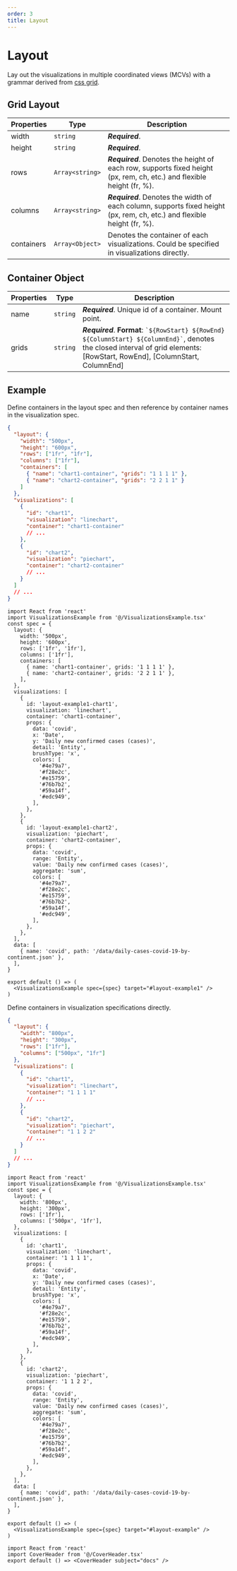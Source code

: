 ```yaml
---
order: 3
title: Layout
---
```


# Layout

Lay out the visualizations in multiple coordinated views (MCVs) with a grammar derived from [css grid](https://developer.mozilla.org/en-US/docs/Web/CSS/CSS_Grid_Layout).

## Grid Layout

| Properties | Type            | Description                                                                                                              |
| ---------- | --------------- | ------------------------------------------------------------------------------------------------------------------------ |
| width      | `string`        | **_Required_**.                                                                                                          |
| height     | `string`        | **_Required_**.                                                                                                          |
| rows       | `Array<string>` | **_Required_**. Denotes the height of each row, supports fixed height (px, rem, ch, etc.) and flexible height (fr, %).   |
| columns    | `Array<string>` | **_Required_**. Denotes the width of each column, supports fixed height (px, rem, ch, etc.) and flexible height (fr, %). |
| containers | `Array<Object>` | Denotes the container of each visualizations. Could be specified in visualizations directly.                             |

## Container Object

| Properties | Type     | Description                                                                                                                                                                       |
| ---------- | -------- | --------------------------------------------------------------------------------------------------------------------------------------------------------------------------------- |
| name       | `string` | **_Required_**. Unique id of a container. Mount point.                                                                                                                            |
| grids      | `string` | **_Required_**. **Format**: `` `${RowStart} ${RowEnd} ${ColumnStart} ${ColumnEnd}` ``, denotes the closed interval of grid elements: [RowStart, RowEnd], [ColumnStart, ColumnEnd] |

## Example

Define containers in the layout spec and then reference by container names in the visualization spec.

```json
{
  "layout": {
    "width": "500px",
    "height": "600px",
    "rows": ["1fr", "1fr"],
    "columns": ["1fr"],
    "containers": [
      { "name": "chart1-container", "grids": "1 1 1 1" },
      { "name": "chart2-container", "grids": "2 2 1 1" }
    ]
  },
  "visualizations": [
    {
      "id": "chart1",
      "visualization": "linechart",
      "container": "chart1-container"
      // ...
    },
    {
      "id": "chart2",
      "visualization": "piechart",
      "container": "chart2-container"
      // ...
    }
  ]
  // ...
}
```

<div id="layout-example1" class="nebula-example"></div>

```tsx | inline
import React from 'react'
import VisualizationsExample from '@/VisualizationsExample.tsx'
const spec = {
  layout: {
    width: '500px',
    height: '600px',
    rows: ['1fr', '1fr'],
    columns: ['1fr'],
    containers: [
      { name: 'chart1-container', grids: '1 1 1 1' },
      { name: 'chart2-container', grids: '2 2 1 1' },
    ],
  },
  visualizations: [
    {
      id: 'layout-example1-chart1',
      visualization: 'linechart',
      container: 'chart1-container',
      props: {
        data: 'covid',
        x: 'Date',
        y: 'Daily new confirmed cases (cases)',
        detail: 'Entity',
        brushType: 'x',
        colors: [
          '#4e79a7',
          '#f28e2c',
          '#e15759',
          '#76b7b2',
          '#59a14f',
          '#edc949',
        ],
      },
    },
    {
      id: 'layout-example1-chart2',
      visualization: 'piechart',
      container: 'chart2-container',
      props: {
        data: 'covid',
        range: 'Entity',
        value: 'Daily new confirmed cases (cases)',
        aggregate: 'sum',
        colors: [
          '#4e79a7',
          '#f28e2c',
          '#e15759',
          '#76b7b2',
          '#59a14f',
          '#edc949',
        ],
      },
    },
  ],
  data: [
    { name: 'covid', path: '/data/daily-cases-covid-19-by-continent.json' },
  ],
}

export default () => (
  <VisualizationsExample spec={spec} target="#layout-example1" />
)
```

Define containers in visualization specifications directly.

```json
{
  "layout": {
    "width": "800px",
    "height": "300px",
    "rows": ["1fr"],
    "columns": ["500px", "1fr"]
  },
  "visualizations": [
    {
      "id": "chart1",
      "visualization": "linechart",
      "container": "1 1 1 1"
      // ...
    },
    {
      "id": "chart2",
      "visualization": "piechart",
      "container": "1 1 2 2"
      // ...
    }
  ]
  // ...
}
```

<div id="layout-example" class="nebula-example"></div>

```tsx | inline
import React from 'react'
import VisualizationsExample from '@/VisualizationsExample.tsx'
const spec = {
  layout: {
    width: '800px',
    height: '300px',
    rows: ['1fr'],
    columns: ['500px', '1fr'],
  },
  visualizations: [
    {
      id: 'chart1',
      visualization: 'linechart',
      container: '1 1 1 1',
      props: {
        data: 'covid',
        x: 'Date',
        y: 'Daily new confirmed cases (cases)',
        detail: 'Entity',
        brushType: 'x',
        colors: [
          '#4e79a7',
          '#f28e2c',
          '#e15759',
          '#76b7b2',
          '#59a14f',
          '#edc949',
        ],
      },
    },
    {
      id: 'chart2',
      visualization: 'piechart',
      container: '1 1 2 2',
      props: {
        data: 'covid',
        range: 'Entity',
        value: 'Daily new confirmed cases (cases)',
        aggregate: 'sum',
        colors: [
          '#4e79a7',
          '#f28e2c',
          '#e15759',
          '#76b7b2',
          '#59a14f',
          '#edc949',
        ],
      },
    },
  ],
  data: [
    { name: 'covid', path: '/data/daily-cases-covid-19-by-continent.json' },
  ],
}

export default () => (
  <VisualizationsExample spec={spec} target="#layout-example" />
)
```

```tsx | inline
import React from 'react'
import CoverHeader from '@/CoverHeader.tsx'
export default () => <CoverHeader subject="docs" />
```
